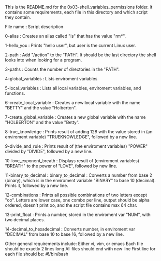 This is the README.md for the 0x03-shell_variables_permissions folder. It contains some requirements, each file in this directory and which script they contain.

File name : Script description

0-alias : Creates an alias called "ls" that has the value "rm*".

1-hello_you : Prints "hello user", but user is the current Linux user.

2-path : Add "/action" to the "PATH". It should be the last directory the shell looks into when looking for a program.

3-paths : Counts the number of directories in the "PATH".

4-global_variables : Lists enviroment variables.

5-local_variables : Lists all local variables, enviroment variables, and functions.

6-create_local_variable : Creates a new local variable with the name "BETTY" and the value "Holberton".

7-create_global_variable : Creates a new global variable with the name "HOLBERTON" and the value "Betty".

8-true_knowledge : Prints result of adding 128 with the value stored in (an enviroment variable) "TRUEKNOWLEDGE", followed by a new line.

9-divide_and_rule : Prints result of (the enviroment variables) "POWER" divided by "DIVIDE", followed by a new line.

10-love_exponent_breath : Displays result of (enviroment variables) "BREATH" to the power of "LOVE", followed by new line.

11-binary_to_decimal : binary_to_decimal : Converts a number from base 2 (binary), which is in the enviroment variable "BINARY" to base 10 (decimal). Prints it, followed by a new line.

12-combinations : Prints all possible combinations of two letters except "oo". Letters are lower case, one combo per line, output should be alpha ordered, doesn't print oo, and the script file contains max 64 char.

13-print_float : Prints a number, stored in the enviroment var "NUM", with two decimal places. 

14-decimal_to_hexadecimal : Converts number, in enviroment var "DECIMAL" from base 10 to base 16, followed by a new line.


Other general requirements include:
Either vi, vim, or emacs
Each file should be exactly 2 lines long
All files should end with new line
First line for each file should be: #!/bin/bash